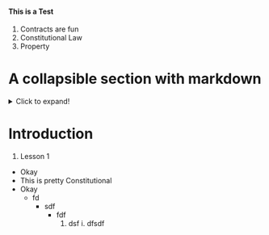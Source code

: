 #### This is a Test
1. Contracts are fun
2. Constitutional Law
3. Property



# A collapsible section with markdown
<details>
  <summary>Click to expand!</summary>

  ## Heading
  1. A numbered
  2. list
     * With some
     * Sub bullets
</details>

# Introduction
1. Lesson 1
 - Okay
 - This is pretty Constitutional
 - Okay
    - fd
      - sdf
        - fdf
          1. dsf
             i. dfsdf

